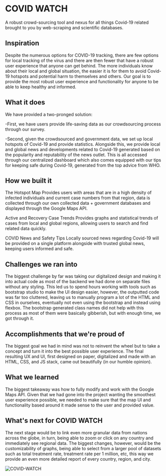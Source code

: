# COVID WATCH

A robust crowd-sourcing tool and nexus for all things Covid-19 related brought to you by web-scraping and scientific databases. 


## Inspiration
Despite the numerous options for COVID-19 tracking, there are few options for local tracking of the virus and there are then fewer that have a robust user experience that anyone can get behind.
The more individuals know about their local and global situation, the easier it is for them to avoid Covid-19 hotspots and potential harm to themselves and others. Our goal is to provide the most robust user experience and functionality for anyone to be able to keep healthy and informed.
## What it does
We have provided a two-pronged solution:

-First, we have users provide life-saving data as our crowdsourcing process through our survey.

-Second, given the crowdsourced and government data, we set up local hotspots of Covid-19 and provide statistics. Alongside this, we provide local and global news and developments related to Covid-19 generated based on the popularity and reputability of the news outlet. This is all accessed through our centralized dashboard which also comes equipped with our tips for keeping safe during Covid-19, generated from the top advice from WHO. 

## How we built it
The Hotspot Map
Provides users with areas that are in a high density of infected individuals and current case numbers from that region, data is collected through our own collected data + government databases and displayed through the Google Maps API. 

Active and Recovery Case Trends
Provides graphs and statistical trends of cases from local and global regions, allowing users to search and find related data quickly.

COVID News and Safety Tips
Locally sourced news regarding Covid-19 will be provided on a single platform alongside with trusted global news, keeping users informed and safe.

## Challenges we ran into
The biggest challenge by far was taking our digitalized design and making it into actual code as most of the backend we had done on separate files without any styling. This led us to spend hours working with tools such as bootstrap studio to make the UI design easier, however, the outputted code was far too cluttered, leaving us to manually program a lot of the HTML and CSS in ourselves, eventually not even using the bootstrap and instead using flexbox. The bootstrap generated class names did not help with this process as most of them were basically gibberish, but with enough time, we got through it. 

## Accomplishments that we're proud of
The biggest goal we had in mind was not to reinvent the wheel but to take a concept and turn it into the best possible user experience. The final resulting UX and UI, first designed on paper, digitalized and made with an HTML, CSS, and JS stack, came out beautifully (in our humble opinion).

## What we learned
The biggest takeaway was how to fully modify and work with the Google Maps API. Given that we had gone into the project wanting the smoothest user experience possible, we needed to make sure that the map UI and functionality based around it made sense to the user and provided value. 

## What's next for COVID WATCH
The next stage would be to link even more granular data from nations across the globe, in turn, being able to zoom or click on any country and immediately see regional data. The biggest changes, however, would be the customizability of graphs, being able to select from a larger pool of datasets such as total treatment rate, treatment rate per 1 million, etc, this way we provide an even more detailed report of every country, region, and city. 

![COVID-WATCH](https://cdn.discordapp.com/attachments/726220926139629639/731927255759978576/ICON.png)
